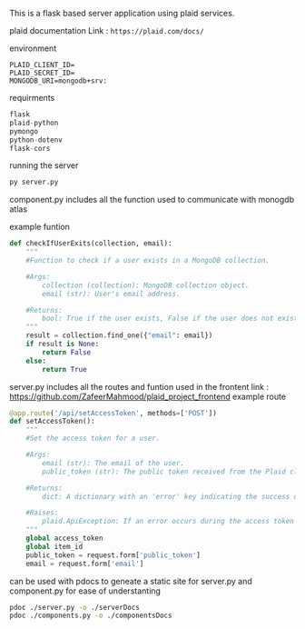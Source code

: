 This is a flask based server application using plaid services.

plaid documentation Link : `https://plaid.com/docs/`

environment
```env
PLAID_CLIENT_ID=
PLAID_SECRET_ID=
MONGODB_URI=mongodb+srv:
```

requirments 
```py
flask
plaid-python
pymongo
python-dotenv
flask-cors
```

running the server 
```sh
py server.py
```

component.py 
includes all the function used to communicate with monogdb atlas

example funtion
```py
def checkIfUserExits(collection, email):
    """
    #Function to check if a user exists in a MongoDB collection.

    #Args:
        collection (collection): MongoDB collection object.
        email (str): User's email address.

    #Returns:
        bool: True if the user exists, False if the user does not exist.
    """
    result = collection.find_one({"email": email})
    if result is None:
        return False
    else:
        return True
```

server.py includes all the routes and funtion used in the frontent link : https://github.com/ZafeerMahmood/plaid_project_frontend 
example route 
```py
@app.route('/api/setAccessToken', methods=['POST'])
def setAccessToken():
    """
    #Set the access token for a user.

    #Args:
        email (str): The email of the user.
        public_token (str): The public token received from the Plaid client.

    #Returns:
        dict: A dictionary with an 'error' key indicating the success of the operation.

    #Raises:
        plaid.ApiException: If an error occurs during the access token exchange or account addition.
    """
    global access_token
    global item_id
    public_token = request.form['public_token']
    email = request.form['email']
```

can be used with pdocs to geneate a static site for server.py and component.py
for ease of understanting
```sh
pdoc ./server.py -o ./serverDocs
pdoc ./components.py -o ./componentsDocs
```



